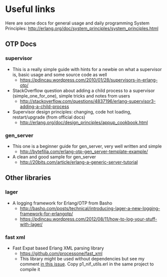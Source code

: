 # Useful links
Here are some docs for general usage and daily programming
System Principles: http://erlang.org/doc/system_principles/system_principles.html


## OTP Docs

### supervisor
* This is a really simple guide with hints for a newbie on what a supervisor is, basic usage and some source code as well
  - https://pdincau.wordpress.com/2010/01/28/supervisors-in-erlang-otp/
* StackOverflow question about adding a child process to a supervisor (simple_one_for_one), simple tricks and notes from users
  - http://stackoverflow.com/questions/4837196/erlang-supervisor3-adding-a-child-process
* Supervisor design principles: changing, code hot loading, restart/upgrade (from official docs)
  - http://erlang.org/doc/design_principles/appup_cookbook.html

### gen_server
* This one is a beginner guide for gen_server, very well written and simple
  - http://bytefilia.com/erlang-otp-gen_server-template-example/
* A clean and good sample for gen_server
  - http://20bits.com/article/erlang-a-generic-server-tutorial

## Other libraries

### lager
* A logging framework for Erlang/OTP from Basho
  - http://basho.com/posts/technical/introducing-lager-a-new-logging-framework-for-erlangotp/
  - https://pdincau.wordpress.com/2012/08/11/how-to-log-your-stuff-with-lager/

### fast xml
* Fast Expat based Erlang XML parsing library
  - https://github.com/processone/fast_xml
  - This library might be used without dependencies but see my comment [in this issue](https://github.com/processone/fast_xml/issues/10). Copy p1_nif_utils.erl in the same project to compile it
